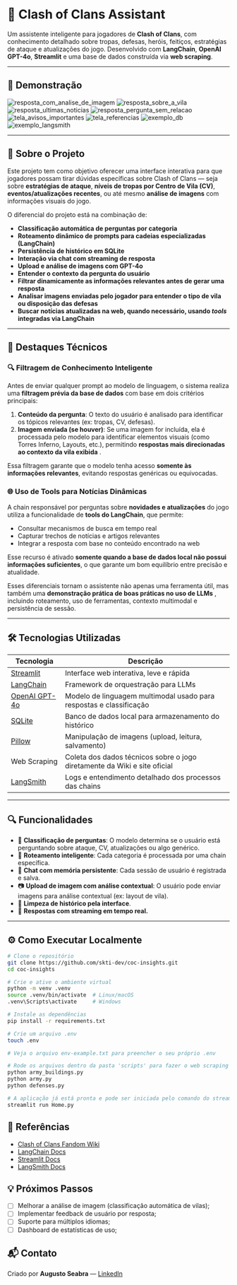 # 🤖 Clash of Clans Assistant

Um assistente inteligente para jogadores de **Clash of Clans**, com conhecimento detalhado sobre tropas, defesas, heróis, feitiços, estratégias de ataque e atualizações do jogo. Desenvolvido com **LangChain**, **OpenAI GPT-4o**, **Streamlit** e uma base de dados construída via **web scraping**.

---

## 📸 Demonstração
![resposta_com_analise_de_imagem](https://github.com/user-attachments/assets/b7c13b7f-5382-40dd-a596-acc3114a867f)
![resposta_sobre_a_vila](https://github.com/user-attachments/assets/fe47fc0f-ad57-4499-bcd7-a0f5d920ecd1)
![resposta_ultimas_noticias](https://github.com/user-attachments/assets/bc905a09-5db0-4578-ad98-33c6e3cd3065)
![resposta_pergunta_sem_relacao](https://github.com/user-attachments/assets/49461151-a41f-4f90-9a41-09d116d5fb0f)
![tela_avisos_importantes](https://github.com/user-attachments/assets/0d4da962-5b7d-424c-a1e2-f3eb1a6aa1a3)
![tela_referencias](https://github.com/user-attachments/assets/843c2e03-d9be-4fbc-97f5-225210a6d87c)
![exemplo_db](https://github.com/user-attachments/assets/587bb1bf-2653-4588-969b-8d5cc3acfb57)
![exemplo_langsmith](https://github.com/user-attachments/assets/1f986ddf-17e6-4231-a860-ac4ade84bf2c)

---

## 🧠 Sobre o Projeto

Este projeto tem como objetivo oferecer uma interface interativa para que jogadores possam tirar dúvidas específicas sobre Clash of Clans — seja sobre **estratégias de ataque**, **níveis de tropas por Centro de Vila (CV)**, **eventos/atualizações recentes**, ou até mesmo **análise de imagens** com informações visuais do jogo.

O diferencial do projeto está na combinação de:

- **Classificação automática de perguntas por categoria**
- **Roteamento dinâmico de prompts para cadeias especializadas (LangChain)**
- **Persistência de histórico em SQLite**
- **Interação via chat com streaming de resposta**
- **Upload e análise de imagens com GPT-4o**
- **Entender o contexto da pergunta do usuário**
- **Filtrar dinamicamente as informações relevantes antes de gerar uma resposta**
- **Analisar imagens enviadas pelo jogador para entender o tipo de vila ou disposição das defesas**
- **Buscar notícias atualizadas na web, quando necessário, usando _tools_ integradas via LangChain**

---

## 🚀 Destaques Técnicos

### 🔍 Filtragem de Conhecimento Inteligente

Antes de enviar qualquer prompt ao modelo de linguagem, o sistema realiza uma **filtragem prévia da base de dados** com base em dois critérios principais:

1. **Conteúdo da pergunta**: O texto do usuário é analisado para identificar os tópicos relevantes (ex: tropas, CV, defesas).
2. **Imagem enviada (se houver)**: Se uma imagem for incluída, ela é processada pelo modelo para identificar elementos visuais (como Torres Inferno, Layouts, etc.), permitindo **respostas mais direcionadas ao contexto da vila exibida** .

Essa filtragem garante que o modelo tenha acesso **somente às informações relevantes**, evitando respostas genéricas ou equivocadas.

### 🌐 Uso de Tools para Notícias Dinâmicas

A chain responsável por perguntas sobre **novidades e atualizações** do jogo utiliza a funcionalidade de **tools do LangChain**, que permite:

- Consultar mecanismos de busca em tempo real
- Capturar trechos de notícias e artigos relevantes
- Integrar a resposta com base no conteúdo encontrado na web

Esse recurso é ativado **somente quando a base de dados local não possui informações suficientes**, o que garante um bom equilíbrio entre precisão e atualidade.

Esses diferenciais tornam o assistente não apenas uma ferramenta útil, mas também uma **demonstração prática de boas práticas no uso de LLMs** , incluindo roteamento, uso de ferramentas, contexto multimodal e persistência de sessão.

---

## 🛠️ Tecnologias Utilizadas

| Tecnologia                                 | Descrição                                                           |
| ------------------------------------------ | ------------------------------------------------------------------- |
| [Streamlit](https://streamlit.io)          | Interface web interativa, leve e rápida                             |
| [LangChain](https://www.langchain.com)     | Framework de orquestração para LLMs                                 |
| [OpenAI GPT-4o](https://openai.com/gpt-4o) | Modelo de linguagem multimodal usado para respostas e classificação |
| [SQLite](https://sqlite.org)               | Banco de dados local para armazenamento do histórico                |
| [Pillow](https://python-pillow.org)        | Manipulação de imagens (upload, leitura, salvamento)                |
| Web Scraping                               | Coleta dos dados técnicos sobre o jogo diretamente da Wiki e site oficial          |
| [LangSmith](https://smith.langchain.com/)  | Logs e entendimento detalhado dos processos das chains              |

---

## 🔍 Funcionalidades

- 📂 **Classificação de perguntas**: O modelo determina se o usuário está perguntando sobre ataque, CV, atualizações ou algo genérico.
- 🧩 **Roteamento inteligente**: Cada categoria é processada por uma chain específica.
- 💬 **Chat com memória persistente**: Cada sessão de usuário é registrada e salva.
- 📷 **Upload de imagem com análise contextual**: O usuário pode enviar imagens para análise contextual (ex: layout de vila).
- 🧽 **Limpeza de histórico pela interface**.
- 🧵 **Respostas com streaming em tempo real.**

---

## ⚙️ Como Executar Localmente

```bash
# Clone o repositório
git clone https://github.com/skti-dev/coc-insights.git
cd coc-insights

# Crie e ative o ambiente virtual
python -m venv .venv
source .venv/bin/activate  # Linux/macOS
.venv\Scripts\activate     # Windows

# Instale as dependências
pip install -r requirements.txt

# Crie um arquivo .env
touch .env

# Veja o arquivo env-example.txt para preencher o seu próprio .env

# Rode os arquivos dentro da pasta 'scripts' para fazer o web scraping e armazenar dentro de /data
python army_buildings.py
python army.py
python defenses.py

# A aplicação já está pronta e pode ser iniciada pelo comando do streamlit
streamlit run Home.py
```

## 📎 Referências

- [Clash of Clans Fandom Wiki](https://clashofclans.fandom.com)
- [LangChain Docs]()
- [Streamlit Docs]()
- [LangSmith Docs](https://docs.smith.langchain.com/)

## 💡 Próximos Passos

- [ ] Melhorar a análise de imagem (classificação automática de vilas);
- [ ] Implementar feedback de usuário por resposta;
- [ ] Suporte para múltiplos idiomas;
- [ ] Dashboard de estatísticas de uso;

## 📬 Contato

Criado por **Augusto Seabra** — [LinkedIn](https://linkedin.com/in/augusto-seabra-desenvolvedor)
